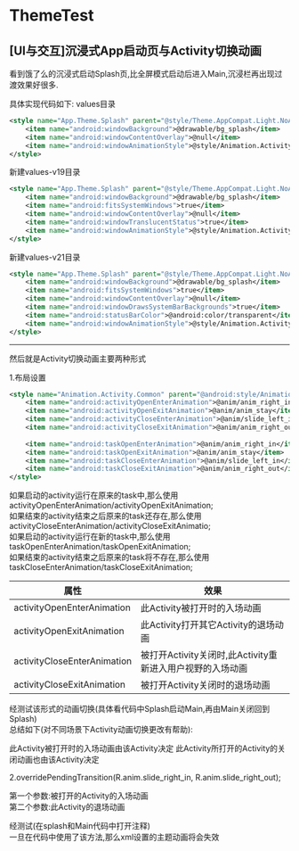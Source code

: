 # ThemeTest
[UI与交互]沉浸式App启动页与Activity切换动画
----
看到饿了么的沉浸式启动Splash页,比全屏模式启动后进入Main,沉浸栏再出现过渡效果好很多.

具体实现代码如下:
values目录
```xml
<style name="App.Theme.Splash" parent="@style/Theme.AppCompat.Light.NoActionBar">
    <item name="android:windowBackground">@drawable/bg_splash</item>
    <item name="android:windowContentOverlay">@null</item>
    <item name="android:windowAnimationStyle">@style/Animation.Activity.Splash</item>
</style>
```

新建values-v19目录
```xml
<style name="App.Theme.Splash" parent="@style/Theme.AppCompat.Light.NoActionBar">
    <item name="android:windowBackground">@drawable/bg_splash</item>
    <item name="android:fitsSystemWindows">true</item>
    <item name="android:windowContentOverlay">@null</item>
    <item name="android:windowTranslucentStatus">true</item>
    <item name="android:windowAnimationStyle">@style/Animation.Activity.Splash</item>
</style>
```

新建values-v21目录
```xml
<style name="App.Theme.Splash" parent="@style/Theme.AppCompat.Light.NoActionBar">
    <item name="android:windowBackground">@drawable/bg_splash</item>
    <item name="android:fitsSystemWindows">true</item>
    <item name="android:windowContentOverlay">@null</item>
    <item name="android:windowDrawsSystemBarBackgrounds">true</item>
    <item name="android:statusBarColor">@android:color/transparent</item>
    <item name="android:windowAnimationStyle">@style/Animation.Activity.Splash</item>
</style>
```
---

然后就是Activity切换动画主要两种形式

1.布局设置
```xml
<style name="Animation.Activity.Common" parent="@android:style/Animation">
    <item name="android:activityOpenEnterAnimation">@anim/anim_right_in</item>
    <item name="android:activityOpenExitAnimation">@anim/anim_stay</item>
    <item name="android:activityCloseEnterAnimation">@anim/slide_left_in</item>
    <item name="android:activityCloseExitAnimation">@anim/anim_right_out</item>
    
    <item name="android:taskOpenEnterAnimation">@anim/anim_right_in</item>
    <item name="android:taskOpenExitAnimation">@anim/anim_stay</item>
    <item name="android:taskCloseEnterAnimation">@anim/slide_left_in</item>
    <item name="android:taskCloseExitAnimation">@anim/anim_right_out</item>
</style>
```
如果启动的activity运行在原来的task中,那么使用 activityOpenEnterAnimation/activityOpenExitAnimation;</br>
如果结束的activity结束之后原来的task还存在,那么使用 activityCloseEnterAnimation/activityCloseExitAnimatio;</br>
如果启动的activity运行在新的task中,那么使用 taskOpenEnterAnimation/taskOpenExitAnimation;</br>
如果结束的activity结束之后原来的task将不存在,那么使用 taskCloseEnterAnimation/taskCloseExitAnimation;

|属性| 效果|
| -----   | -----  | 
|activityOpenEnterAnimation |此Activity被打开时的入场动画|
|activityOpenExitAnimation  |此Activity打开其它Activity的退场动画|
|activityCloseEnterAnimation|被打开Activity关闭时,此Activity重新进入用户视野的入场动画|
|activityCloseExitAnimation |被打开Activity关闭时的退场动画|

经测试该形式的动画切换(具体看代码中Splash启动Main,再由Main关闭回到Splash)</br>
总结如下(对不同场景下Activity动画切换更改有帮助):</br>

此Activity被打开时的入场动画由该Activity决定
此Activity所打开的Activity的关闭动画也由该Activity决定


2.overridePendingTransition(R.anim.slide_right_in, R.anim.slide_right_out);

第一个参数:被打开的Activity的入场动画</br>
第二个参数:此Activity的退场动画

经测试(在splash和Main代码中打开注释)</br>
一旦在代码中使用了该方法,那么xml设置的主题动画将会失效
